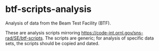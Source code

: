# btf-scripts-analysis
Analysis of data from the Beam Test Facility (BTF).

These are analysis scripts mirroring https://code-int.ornl.gov/sns-rad/SE/btf-scripts. The scripts are generic; for analysis of specific data sets, the scripts should be copied and dated.